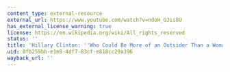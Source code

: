 ```yaml
---
content_type: external-resource
external_url: https://www.youtube.com/watch?v=ndoH_GJii8U
has_external_license_warning: true
license: https://en.wikipedia.org/wiki/All_rights_reserved
status: ''
title: 'Hillary Clinton: ''Who Could Be More of an Outsider Than a Woman President?'''
uid: 8fb259bb-e1e8-4df7-83cf-e818cc29a396
wayback_url: ''
---
```

